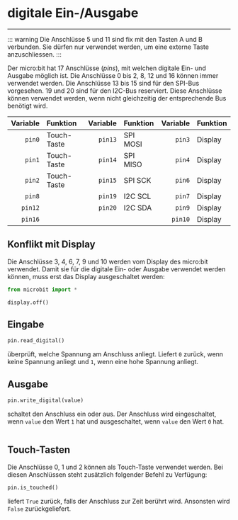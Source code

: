 # digitale Ein-/Ausgabe
---

::: warning
Die Anschlüsse 5 und 11 sind fix mit den Tasten A und B verbunden. Sie dürfen nur verwendet werden, um eine externe Taste anzuschliessen.
:::

Der micro:bit hat 17 Anschlüsse (*pins*), mit welchen digitale Ein- und Ausgabe möglich ist. Die Anschlüsse 0 bis 2, 8, 12 und 16 können immer verwendet werden. Die Anschlüsse 13 bis 15 sind für den SPI-Bus vorgesehen. 19 und 20 sind für den I2C-Bus reserviert. Diese Anschlüsse können verwendet werden, wenn nicht gleichzeitig der entsprechende Bus benötigt wird.

| Variable | Funktion    | Variable | Funktion | Variable | Funktion |
| --------:|:----------- | --------:|:-------- | --------:|:-------- |
|   `pin0` | Touch-Taste |  `pin13` | SPI MOSI |   `pin3` | Display  |
|   `pin1` | Touch-Taste |  `pin14` | SPI MISO |   `pin4` | Display  |
|   `pin2` | Touch-Taste |  `pin15` | SPI SCK  |   `pin6` | Display  |
|   `pin8` |             |  `pin19` | I2C SCL  |   `pin7` | Display  |
|  `pin12` |             |  `pin20` | I2C SDA  |   `pin9` | Display  |
|  `pin16` |             |          |          |  `pin10` | Display  |

## Konflikt mit Display

Die Anschlüsse 3, 4, 6, 7, 9 und 10 werden vom Display des micro:bit verwendet. Damit sie für die digitale Ein- oder Ausgabe verwendet werden können, muss erst das Display ausgeschaltet werden:

``` python
from microbit import *

display.off()
```

## Eingabe

~~~ python
pin.read_digital()
~~~
überprüft, welche Spannung am Anschluss anliegt. Liefert `0` zurück, wenn keine Spannung anliegt und `1`, wenn eine hohe Spannung anliegt.

## Ausgabe

~~~ python
pin.write_digital(value)
~~~
schaltet den Anschluss ein oder aus. Der Anschluss wird eingeschaltet, wenn `value` den Wert `1` hat und ausgeschaltet, wenn `value` den Wert `0` hat.

``` python samples/blink.py
```

## Touch-Tasten

Die Anschlüsse 0, 1 und 2 können als Touch-Taste verwendet werden. Bei diesen Anschlüssen steht zusätzlich folgender Befehl zu Verfügung:

~~~ python
pin.is_touched()
~~~
liefert `True` zurück, falls der Anschluss zur Zeit berührt wird. Ansonsten wird `False` zurückgeliefert.
